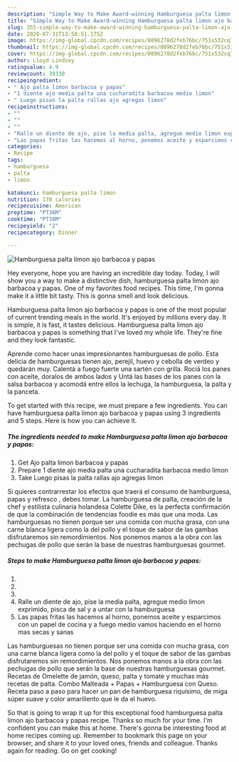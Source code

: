 ```yaml
---
description: "Simple Way to Make Award-winning Hamburguesa palta limon ajo barbacoa y papas"
title: "Simple Way to Make Award-winning Hamburguesa palta limon ajo barbacoa y papas"
slug: 355-simple-way-to-make-award-winning-hamburguesa-palta-limon-ajo-barbacoa-y-papas
date: 2020-07-31T13:58:51.175Z
image: https://img-global.cpcdn.com/recipes/0896278d2feb76bc/751x532cq70/hamburguesa-palta-limon-ajo-barbacoa-y-papas-recipe-main-photo.jpg
thumbnail: https://img-global.cpcdn.com/recipes/0896278d2feb76bc/751x532cq70/hamburguesa-palta-limon-ajo-barbacoa-y-papas-recipe-main-photo.jpg
cover: https://img-global.cpcdn.com/recipes/0896278d2feb76bc/751x532cq70/hamburguesa-palta-limon-ajo-barbacoa-y-papas-recipe-main-photo.jpg
author: Lloyd Lindsey
ratingvalue: 4.9
reviewcount: 39330
recipeingredient:
- " Ajo palta limon barbacoa y papas"
- "1 diente ajo media palta una cucharadita barbacoa medio limon"
- " Luego pisas la palta rallas ajo agregas limon"
recipeinstructions:
- ""
- ""
- ""
- "Ralle un diente de ajo, pise la media palta, agregue medio limon exprimido, pisca de sal y a untar con la hamburguesa"
- "Las papas fritas las hacemos al horno, ponemos aceite y esparcimos con un papel de cocina y a fuego medio vamos haciendo en el horno mas secas y sanas"
categories:
- Recipe
tags:
- hamburguesa
- palta
- limon

katakunci: hamburguesa palta limon 
nutrition: 170 calories
recipecuisine: American
preptime: "PT36M"
cooktime: "PT38M"
recipeyield: "2"
recipecategory: Dinner

---
```



![Hamburguesa palta limon ajo barbacoa y papas](https://img-global.cpcdn.com/recipes/0896278d2feb76bc/751x532cq70/hamburguesa-palta-limon-ajo-barbacoa-y-papas-recipe-main-photo.jpg)

Hey everyone, hope you are having an incredible day today. Today, I will show you a way to make a distinctive dish, hamburguesa palta limon ajo barbacoa y papas. One of my favorites food recipes. This time, I'm gonna make it a little bit tasty. This is gonna smell and look delicious.

Hamburguesa palta limon ajo barbacoa y papas is one of the most popular of current trending meals in the world. It's enjoyed by millions every day. It is simple, it is fast, it tastes delicious. Hamburguesa palta limon ajo barbacoa y papas is something that I've loved my whole life. They're fine and they look fantastic.

Aprende como hacer unas impresionantes hamburguesas de pollo. Esta delicia de hamburguesas tienen ajo, perejil, huevo y cebolla de verdeo y quedarán muy. Calentá a fuego fuerte una sartén con grilla. Rociá los panes con aceite, doralos de ambos lados y Untá las bases de los panes con la salsa barbacoa y acomodá entre ellos la lechuga, la hamburguesa, la palta y la panceta.


To get started with this recipe, we must prepare a few ingredients. You can have hamburguesa palta limon ajo barbacoa y papas using 3 ingredients and 5 steps. Here is how you can achieve it.

<!--inarticleads1-->

##### The ingredients needed to make Hamburguesa palta limon ajo barbacoa y papas:

1. Get  Ajo palta limon barbacoa y papas
1. Prepare 1 diente ajo media palta una cucharadita barbacoa medio limon
1. Take  Luego pisas la palta rallas ajo agregas limon


Si quieres contrarrestar los efectos que traerá el consumo de hamburguesa, papas y refresco , debes tomar. La hamburguesa de palta, creación de la chef y estilista culinaria holandesa Colette Dike, es la perfecta confirmación de que la combinación de tendencias foodie es más que una moda. Las hamburguesas no tienen porque ser una comida con mucha grasa, con una carne blanca ligera como la del pollo y el toque de sabor de las gambas disfrutaremos sin remordimientos. Nos ponemos manos a la obra con las pechugas de pollo que serán la base de nuestras hamburguesas gourmet. 

<!--inarticleads2-->

##### Steps to make Hamburguesa palta limon ajo barbacoa y papas:

1. 
1. 
1. 
1. Ralle un diente de ajo, pise la media palta, agregue medio limon exprimido, pisca de sal y a untar con la hamburguesa
1. Las papas fritas las hacemos al horno, ponemos aceite y esparcimos con un papel de cocina y a fuego medio vamos haciendo en el horno mas secas y sanas


Las hamburguesas no tienen porque ser una comida con mucha grasa, con una carne blanca ligera como la del pollo y el toque de sabor de las gambas disfrutaremos sin remordimientos. Nos ponemos manos a la obra con las pechugas de pollo que serán la base de nuestras hamburguesas gourmet. Recetas de Omelette de jamón, queso, palta y tomate y muchas más recetas de palta. Combo Malteada + Papas + Hamburguesa con Queso. Receta paso a paso para hacer un pan de hamburguesa riquísimo, de miga súper suave y color amarillento que le da el huevo. 

So that is going to wrap it up for this exceptional food hamburguesa palta limon ajo barbacoa y papas recipe. Thanks so much for your time. I'm confident you can make this at home. There's gonna be interesting food at home recipes coming up. Remember to bookmark this page on your browser, and share it to your loved ones, friends and colleague. Thanks again for reading. Go on get cooking!
